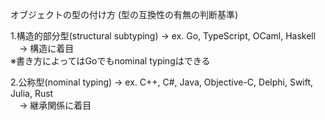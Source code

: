 オブジェクトの型の付け方 (型の互換性の有無の判断基準)
  
  1.構造的部分型(structural subtyping) → ex. Go, TypeScript, OCaml, Haskell  
  　→  構造に着目  
   ※書き方によってはGoでもnominal typingはできる
    
  2.公称型(nominal typing) → ex. C++, C#, Java, Objective-C, Delphi, Swift, Julia, Rust  
  　→  継承関係に着目
    
